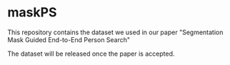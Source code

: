 # maskPS
This repository contains the dataset we used in our paper "Segmentation Mask Guided End-to-End Person Search"

The dataset will be released once the paper is accepted.
